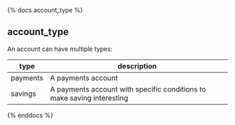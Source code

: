 {% docs account_type %}
## account_type
An account can have multiple types:

type|description
---|---
payments|A payments account
savings|A payments account with specific conditions to make saving interesting

{% enddocs %}
